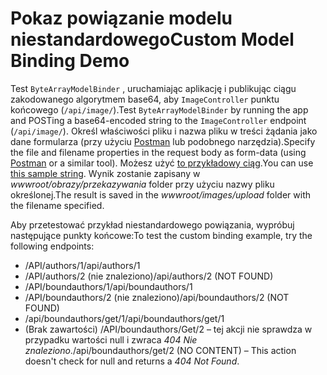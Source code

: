 # <a name="custom-model-binding-demo"></a><span data-ttu-id="56c93-101">Pokaz powiązanie modelu niestandardowego</span><span class="sxs-lookup"><span data-stu-id="56c93-101">Custom Model Binding Demo</span></span>

<span data-ttu-id="56c93-102">Test `ByteArrayModelBinder` , uruchamiając aplikację i publikując ciągu zakodowanego algorytmem base64, aby `ImageController` punktu końcowego (`/api/image/`).</span><span class="sxs-lookup"><span data-stu-id="56c93-102">Test `ByteArrayModelBinder` by running the app and POSTing a base64-encoded string to the `ImageController` endpoint (`/api/image/`).</span></span> <span data-ttu-id="56c93-103">Określ właściwości pliku i nazwa pliku w treści żądania jako dane formularza (przy użyciu [Postman](https://www.getpostman.com/) lub podobnego narzędzia).</span><span class="sxs-lookup"><span data-stu-id="56c93-103">Specify the file and filename properties in the request body as form-data (using [Postman](https://www.getpostman.com/) or a similar tool).</span></span> <span data-ttu-id="56c93-104">Możesz użyć [to przykładowy ciąg](Base64String.txt).</span><span class="sxs-lookup"><span data-stu-id="56c93-104">You can use [this sample string](Base64String.txt).</span></span> <span data-ttu-id="56c93-105">Wynik zostanie zapisany w *wwwroot/obrazy/przekazywania* folder przy użyciu nazwy pliku określonej.</span><span class="sxs-lookup"><span data-stu-id="56c93-105">The result is saved in the *wwwroot/images/upload* folder with the filename specified.</span></span>

<span data-ttu-id="56c93-106">Aby przetestować przykład niestandardowego powiązania, wypróbuj następujące punkty końcowe:</span><span class="sxs-lookup"><span data-stu-id="56c93-106">To test the custom binding example, try the following endpoints:</span></span>

* <span data-ttu-id="56c93-107">/API/authors/1</span><span class="sxs-lookup"><span data-stu-id="56c93-107">/api/authors/1</span></span>
* <span data-ttu-id="56c93-108">/API/authors/2 (nie znaleziono)</span><span class="sxs-lookup"><span data-stu-id="56c93-108">/api/authors/2 (NOT FOUND)</span></span>
* <span data-ttu-id="56c93-109">/API/boundauthors/1</span><span class="sxs-lookup"><span data-stu-id="56c93-109">/api/boundauthors/1</span></span>
* <span data-ttu-id="56c93-110">/API/boundauthors/2 (nie znaleziono)</span><span class="sxs-lookup"><span data-stu-id="56c93-110">/api/boundauthors/2 (NOT FOUND)</span></span>
* <span data-ttu-id="56c93-111">/api/boundauthors/get/1</span><span class="sxs-lookup"><span data-stu-id="56c93-111">/api/boundauthors/get/1</span></span>
* <span data-ttu-id="56c93-112">(Brak zawartości) /API/boundauthors/Get/2 &ndash; tej akcji nie sprawdza w przypadku wartości null i zwraca *404 Nie znaleziono*.</span><span class="sxs-lookup"><span data-stu-id="56c93-112">/api/boundauthors/get/2 (NO CONTENT) &ndash; This action doesn't check for null and returns a *404 Not Found*.</span></span>
